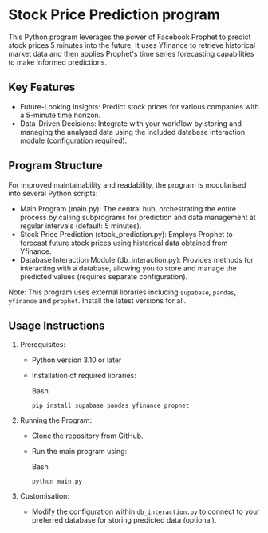 # Stock Price Prediction program

This Python program leverages the power of Facebook Prophet to predict stock prices 5 minutes into the future. It uses Yfinance to retrieve historical market data and then applies Prophet's time series forecasting capabilities to make informed predictions.

## Key Features

-   Future-Looking Insights: Predict stock prices for various companies with a 5-minute time horizon.
-   Data-Driven Decisions: Integrate with your workflow by storing and managing the analysed data using the included database interaction module (configuration required).

## Program Structure

For improved maintainability and readability, the program is modularised into several Python scripts:

-   Main Program (main.py): The central hub, orchestrating the entire process by calling subprograms for prediction and data management at regular intervals (default: 5 minutes).
-   Stock Price Prediction (stock_prediction.py): Employs Prophet to forecast future stock prices using historical data obtained from Yfinance.
-   Database Interaction Module (db_interaction.py): Provides methods for interacting with a database, allowing you to store and manage the predicted values (requires separate configuration).

Note: This program uses external libraries including `supabase`, `pandas`, `yfinance` and `prophet`. Install the latest versions for all.

## Usage Instructions

1.  Prerequisites:

    -   Python version 3.10 or later
    -   Installation of required libraries:

        Bash

        ```
        pip install supabase pandas yfinance prophet    
        ```

2.  Running the Program:

    -   Clone the repository from GitHub.
    -   Run the main program using:

        Bash

        ```
        python main.py
        ```

3.  Customisation:

    -   Modify the configuration within `db_interaction.py` to connect to your preferred database for storing predicted data (optional).

